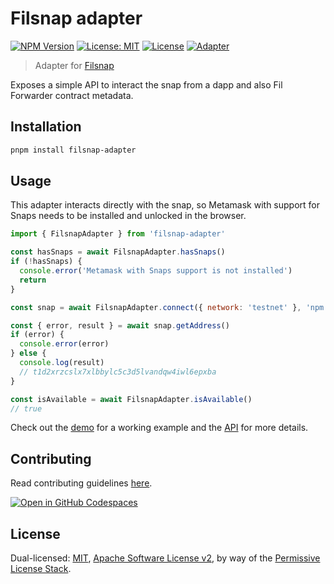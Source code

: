 # Filsnap adapter

[![NPM Version](https://img.shields.io/npm/v/filsnap-adapter.svg)](https://www.npmjs.com/package/filsnap-adapter)
[![License: MIT](https://img.shields.io/badge/License-MIT-yellow.svg)](https://opensource.org/licenses/MIT)
[![License](https://img.shields.io/badge/License-Apache%202.0-blue.svg)](https://opensource.org/licenses/Apache-2.0)
[![Adapter](https://github.com/filecoin-project/filsnap/actions/workflows/adapter.yml/badge.svg)](https://github.com/filecoin-project/filsnap/actions/workflows/adapter.yml)

> Adapter for [Filsnap](../snap/)

Exposes a simple API to interact the snap from a dapp and also Fil Forwarder contract metadata.

## Installation

```bash
pnpm install filsnap-adapter
```

## Usage

This adapter interacts directly with the snap, so Metamask with support for Snaps needs to be installed and unlocked in the browser.

```js
import { FilsnapAdapter } from 'filsnap-adapter'

const hasSnaps = await FilsnapAdapter.hasSnaps()
if (!hasSnaps) {
  console.error('Metamask with Snaps support is not installed')
  return
}

const snap = await FilsnapAdapter.connect({ network: 'testnet' }, 'npm:filsnap')

const { error, result } = await snap.getAddress()
if (error) {
  console.error(error)
} else {
  console.log(result)
  // t1d2xrzcslx7xlbbylc5c3d5lvandqw4iwl6epxba
}

const isAvailable = await FilsnapAdapter.isAvailable()
// true
```

Check out the [demo](../../examples/demo) for a working example and the [API](https://filecoin-project.github.io/filsnap/modules/filsnap_adapter.html) for more details.

## Contributing

Read contributing guidelines [here](../../.github/CONTRIBUTING.md).

[![Open in GitHub Codespaces](https://github.com/codespaces/badge.svg)](https://codespaces.new/filecoin-project/filsnap)

## License

Dual-licensed: [MIT](../../LICENSE-MIT), [Apache Software License v2](../../LICENSE-APACHE), by way of the
[Permissive License Stack](https://protocol.ai/blog/announcing-the-permissive-license-stack/).

